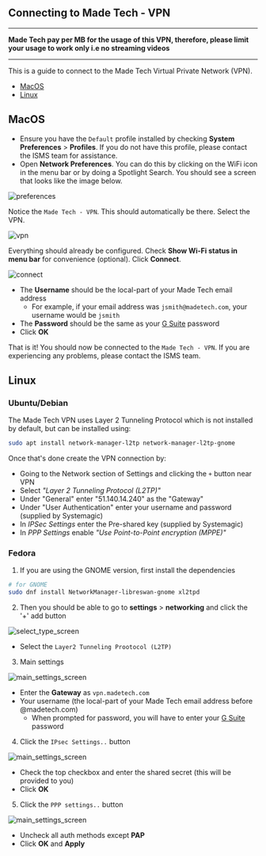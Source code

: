 ## Connecting to Made Tech - VPN

<hr/>

**Made Tech pay per MB for the usage of this VPN, therefore, please limit your usage to work only i.e no streaming videos**

<hr/>

This is a guide to connect to the Made Tech Virtual Private Network (VPN).

- [MacOS](#macos)
- [Linux](#linux)

## MacOS

* Ensure you have the `Default` profile installed by checking **System Preferences** > **Profiles**. If you do not have this profile, please contact the ISMS team for assistance.
* Open **Network Preferences**. You can do this by clicking on the WiFi icon in the menu bar or by doing a Spotlight Search. You should see a screen that looks like the image below.

![preferences](images/macos/preferences.png)

Notice the `Made Tech - VPN`. This should automatically be there. Select the VPN.

![vpn](images/macos/vpn.png)

Everything should already be configured. Check **Show Wi-Fi status in menu bar** for convenience (optional). Click **Connect**.

![connect](images/macos/connect.png)

- The **Username** should be the local-part of your Made Tech email address
  - For example, if your email address was `jsmith@madetech.com`, your username would be `jsmith`
- The **Password** should be the same as your [G Suite](http://gsuite.google.com) password
- Click **OK**

That is it! You should now be connected to the `Made Tech - VPN`. If you are experiencing any problems, please contact the ISMS team.

## Linux 

### Ubuntu/Debian

The Made Tech VPN uses Layer 2 Tunneling Protocol which is not installed by default, but can be installed using:

```bash
sudo apt install network-manager-l2tp network-manager-l2tp-gnome
```

Once that's done create the VPN connection by:

- Going to the Network section of Settings and clicking the `+` button near VPN
- Select _"Layer 2 Tunneling Protocol (L2TP)"_
- Under "General" enter "51.140.14.240" as the "Gateway"
- Under "User Authentication" enter your username and password (supplied by Systemagic)
- In _IPSec Settings_ enter the Pre-shared key (supplied by Systemagic)
- In _PPP Settings_ enable _"Use Point-to-Point encryption (MPPE)"_ 

### Fedora

1. If you are using the GNOME version, first install the dependencies

```bash
# for GNOME
sudo dnf install NetworkManager-libreswan-gnome xl2tpd
```

2. Then you should be able to go to **settings** > **networking** and click the '+' add button

![select_type_screen](images/linux/select_type.png)

- Select the `Layer2 Tunneling Prootocol (L2TP)`

3. Main settings

![main_settings_screen](images/linux/main_settings.png)

- Enter the **Gateway** as `vpn.madetech.com`
- Your username (the local-part of your Made Tech email address before @madetech.com)
  - When prompted for password, you will have to enter your [G Suite](http://gsuite.google.com) password

4. Click the `IPsec Settings..` button

![main_settings_screen](images/linux/ipsec.png)

- Check the top checkbox and enter the shared secret (this will be provided to you)
- Click **OK**

5. Click the `PPP settings..` button

![main_settings_screen](images/linux/ppp_settings.png)

- Uncheck all auth methods except **PAP**
- Click **OK** and **Apply**
